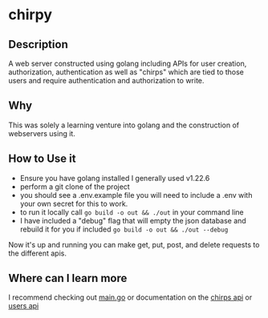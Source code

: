 # chirpy

## Description
A web server constructed using golang including APIs for user creation, authorization, authentication as well as "chirps" which are tied to those users and require authentication and authorization to write.

## Why
This was solely a learning venture into golang and the construction of webservers using it.

## How to Use it
<ul>
    <li>Ensure you have golang installed I generally used v1.22.6</li>
    <li>perform a git clone of the project</li>
    <li>you should see a .env.example file you will need to include a .env with your own secret for this to work.</li>
    <li>to run it locally call <code>go build -o out && ./out</code> in your command line</li>
    <li>I have included a "debug" flag that will empty the json database and rebuild it for you if included <code>go build -o out && ./out --debug</code></li>
</ul>

Now it's up and running you can make get, put, post, and delete requests to the different apis.


## Where can I learn more
I recommend checking out [main.go](./main.go) or documentation on the [chirps api](./docs/chirps.md) or [users api](./docs/users.md)
